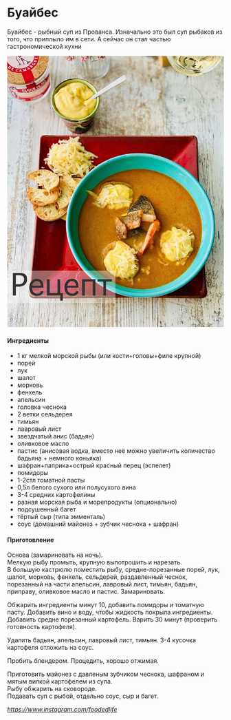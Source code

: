 ﻿---
image: ../pics/178387039_1116898635472798_3834828181319297055_n%20%284%29.jpg
---
# Буайбес

Буайбес - рыбный суп из Прованса. Изначально это был суп рыбаков из того, что приплыло им в сети. А сейчас он стал частью гастрономической кухни

![](../pics/178387039_1116898635472798_3834828181319297055_n%20%284%29.jpg)

#### Ингредиенты

* 1 кг мелкой морской рыбы (или кости+головы+филе крупной)
* порей
* лук
* шалот
* морковь
* фенхель
* апельсин
* головка чеснока
* 2 ветки сельдерея
* тимьян
* лавровый лист
* звездчатый анис (бадьян)
* оливковое масло
* пастис (анисовая водка, вместо неё можно увеличить количество бадьяна + немного коньяка)
* шафран+паприка+острый красный перец (эспелет)
* помидоры
* 1-2стл томатной пасты
* 0,5л белого сухого или полусухого вина
* 3-4 средних картофелины
* разная морская рыба и морепродукты (опционально)
* подсушенный багет
* тёртый сыр (типа эмменталь)
* соус (домашний майонез + зубчик чеснока + шафран)

#### Приготовление

Основа (замариновать на ночь).  
Мелкую рыбу промыть, крупную выпотрошить и нарезать.  
В большую кастрюлю поместить рыбу, средне-порезанные порей, лук, шалот, морковь, фенхель, сельдерей, раздавленный чеснок, порезанный на части апельсин, лавровый лист, тимьян, бадьян, приправу, оливковое масло и пастис. Замариновать.

Обжарить ингредиенты минут 10, добавить помидоры и томатную пасту. Добавить вино и воду, чтобы жидкость покрыла ингредиенты. Добавить средне порезанный картофель. Варить 30 минут (проверить готовность картофеля).

Удалить бадьян, апельсин, лавровый лист, тимьян. 3-4 кусочка картофеля отложить на соус.

Пробить блендером. Процедить, хорошо отжимая.

Приготовить майонез с давленым зубчиком чеснока, шафраном и мятым вилкой картофелем из супа.  
Рыбу обжарить на сковороде.  
Подавать суп с рыбой, отдельно соус, сыр и багет.

*https://www.instagram.com/foodedlife*

